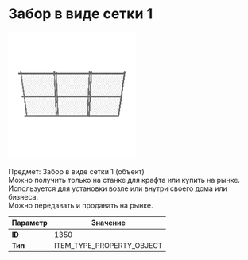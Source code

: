 # Забор в виде сетки 1

![Item Image](../img/1350.webp?raw=true)

Предмет: Забор в виде сетки 1 (объект)<br>Можно получить только на станке для крафта или купить на рынке.<br>Используется для установки возле или внутри своего дома или бизнеса.<br>Можно передавать и продавать на рынке.


| Параметр | Значение |
|----------|----------|
| **ID** | 1350 |
| **Тип** | ITEM_TYPE_PROPERTY_OBJECT |

